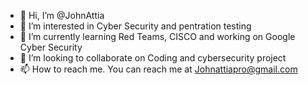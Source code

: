 - 👋 Hi, I’m @JohnAttia
- 👀 I’m interested in Cyber Security and pentration testing
- 🌱 I’m currently learning Red Teams, CISCO and working on Google Cyber Security
- 💞️ I’m looking to collaborate on Coding and cybersecurity project
- 📫 How to reach me. You can reach me at Johnattiapro@gmail.com

<!---
JohnAttia/JohnAttia is a ✨ special ✨ repository because its `README.md` (this file) appears on your GitHub profile.
You can click the Preview link to take a look at your changes.
--->
